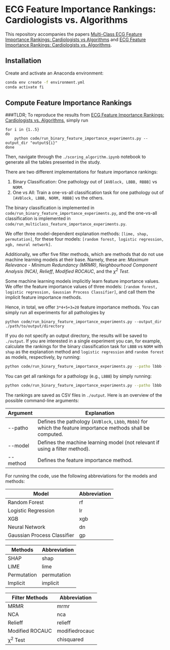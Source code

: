# ECG Feature Importance Rankings: Cardiologists vs. Algorithms

This repository accompanies the papers [Multi-Class ECG Feature Importance Rankings: Cardiologists vs Algorithms](https://ieeexplore.ieee.org/abstract/document/10081737) and [ECG Feature Importance Rankings: Cardiologists vs. Algorithms](https://arxiv.org/abs/2305.17043).



## Installation

Create and activate an Anaconda environment:

```bash
conda env create -f environment.yml
conda activate fi
```

## Compute Feature Importance Rankings
###TLDR; 
To reproduce the results from [ECG Feature Importance Rankings: Cardiologists vs. Algorithms](https://arxiv.org/abs/2305.17043), simply run 

```
for i in {1..5}
do
    python code/run_binary_feature_importance_experiments.py --output_dir "output${i}"
done
```
Then, navigate through the `./scoring_algorithm.ipynb` notebook to generate all the tables presented in the study.
<br>

There are two different implementations for feature importance rankings:

1. Binary Classification: One pathology out of `[AVBlock, LBBB, RBBB]` vs `NORM`.
2. One vs All: Train a one-vs-all classification task for one pathology out of `[AVBlock, LBBB, NORM, RBBB]` vs the others.

The binary classification is implemented in `code/run_binary_feature_importance_experiments.py`, and the one-vs-all classification is implemented in `code/run_multiclass_feature_importance_experiments.py`.

We offer three model-dependent explanation methods: `[lime, shap, permutation]`, for these four models: `[random forest, logistic regression, xgb, neural network]`.

Additionally, we offer five filter methods, which are methods that do not use machine learning models at their base. Namely, these are: *Maximum Relevance - Minimum Redundancy (MRMR)*, *Neighbourhood Component Analysis (NCA)*, *Relieff*, *Modified ROCAUC*, and the *&chi;<sup>2</sup> Test*.

Some machine learning models implicitly learn feature importance values. We offer the feature importance values of three models: `[random forest, logistic regression, Gaussian Process Classifier]`, and call them the implicit feature importance methods.

Hence, in total, we offer `3*4+5+3=20` feature importance methods. 
You can simply run all experiments for all pathologies by 

```
python code/run_binary_feature_importance_experiments.py --output_dir ./path/to/output/directory
```

If you do not specify an output directory, the results will be saved to `./output`. If you are interested in a single experiment you can, for example, calculate the rankings for the binary classification task for `LBBB` vs `NORM` with `shap` as the explanation method and `logistic regression` and `random forest` as models, respectively, by running:


```bash
python code/run_binary_feature_importance_experiments.py --patho lbbb --method shap  --model lr --model rf
```

You can get all rankings for a pathology (e.g., `LBBB`) by simply running:

```bash
python code/run_binary_feature_importance_experiments.py --patho lbbb
```

The rankings are saved as CSV files in `./output`. Here is an overview of the possible command-line arguments:

| Argument | Explanation |
| --- | --- |
| --patho | Defines the pathology (`AVBlock`, `Lbbb`, `Rbbb`) for which the feature importance methods shall be computed. |
| --model | Defines the machine learning model (not relevant if using a filter method). |
| --method | Defines the feature importance method. |

For running the code, use the following abbreviations for the models and methods:

| Model | Abbreviation |
| --- | --- |
| Random Forest | rf |
| Logistic Regression | lr |
| XGB | xgb |
| Neural Network | dn |
| Gaussian Process Classifier | gp |

| Methods | Abbreviation |
| --- | --- |
| SHAP | shap |
| LIME | lime |
| Permutation | permutation |
| Implicit | implicit |

| Filter Methods | Abbreviation |
| --- | --- |
| MRMR | mrmr |
| NCA | nca |
| Relieff | relieff |
| Modified ROCAUC | modifiedrocauc |
| &chi;<sup>2</sup> Test | chisquared |

